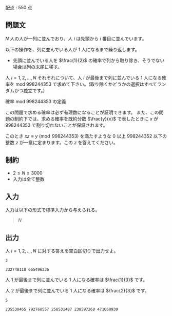 配点 : $550$ 点

## 問題文

$N$ 人の人が一列に並んでおり、人 $i$ は先頭から $i$ 番目に並んでいます。

以下の操作を、列に並んでいる人が $1$ 人になるまで繰り返します。

- 先頭に並んでいる人を $\frac{1}{2}$ の確率で列から取り除き、そうでない場合は列の末尾に移す。

人 $i=1,2,\ldots,N$ それぞれについて、人 $i$ が最後まで列に並んでいる $1$ 人になる確率を $\text{mod }998244353$ で求めて下さい。(取り除くかどうかの選択はすべてランダムかつ独立です。)

 確率 $\text{mod } 998244353$ の定義

この問題で求める確率は必ず有理数になることが証明できます。 また、この問題の制約下では、求める確率を既約分数 $\frac{y}{x}$ で表したときに $x$ が $998244353$ で割り切れないことが保証されます。

 

このとき $xz \equiv y \pmod{998244353}$ を満たすような $0$ 以上 $998244352$ 以下の整数 $z$ が一意に定まります。この $z$ を答えてください。

 

## 制約

- $2\leq N\leq 3000$
- 入力は全て整数

## 入力

入力は以下の形式で標準入力から与えられる。

> $N$

## 出力

人 $i=1,2,\ldots,N$ に対する答えを空白区切りで出力せよ。

```input1
2
```

```output1
332748118 665496236
```

人 $1$ が最後まで列に並んでいる $1$ 人になる確率は $\frac{1}{3}$ です。

人 $2$ が最後まで列に並んでいる $1$ 人になる確率は $\frac{2}{3}$ です。

```input2
5
```

```output2
235530465 792768557 258531487 238597268 471060930
```